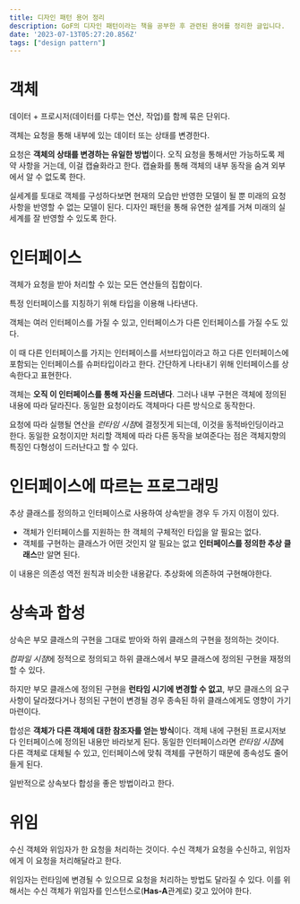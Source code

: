 ```yaml
---
title: 디자인 패턴 용어 정리
description: GoF의 디자인 패턴이라는 책을 공부한 후 관련된 용어를 정리한 글입니다.
date: '2023-07-13T05:27:20.856Z'
tags: ["design pattern"]
---
```


# 객체

데이터 + 프로시저(데이터를 다루는 연산, 작업)를 함께 묶은 단위다.

객체는 요청을 통해 내부에 있는 데이터 또는 상태를 변경한다.

요청은 **객체의 상태를 변경하는 유일한 방법**이다. 오직 요청을 통해서만 가능하도록 제약 사항을 거는데, 이걸 캡슐화라고 한다. 캡슐화를 통해 객체의 내부 동작을 숨겨 외부에서 알 수 없도록 한다.

실세계를 토대로 객체를 구성하다보면 현재의 모습만 반영한 모델이 될 뿐 미래의 요청 사항을 반영할 수 없는 모델이 된다. 디자인 패턴을 통해 유연한 설계를 거쳐 미래의 실세계를 잘 반영할 수 있도록 한다.

# 인터페이스

객체가 요청을 받아 처리할 수 있는 모든 연산들의 집합이다.

특정 인터페이스를 지칭하기 위해 타입을 이용해 나타낸다.

객체는 여러 인터페이스를 가질 수 있고, 인터페이스가 다른 인터페이스를 가질 수도 있다. 

이 때 다른 인터페이스를 가지는 인터페이스를 서브타입이라고 하고 다른 인터페이스에 포함되는 인터페이스를 슈퍼타입이라고 한다. 간단하게 나타내기 위해 인터페이스를 상속한다고 표현한다.

객체는 **오직 이 인터페이스를 통해 자신을 드러낸다**. 그러나 내부 구현은 객체에 정의된 내용에 따라 달라진다. 동일한 요청이라도 객체마다 다른 방식으로 동작한다. 

요청에 따라 실행될 연산을 *런타임 시점*에 결정짓게 되는데, 이것을 동적바인딩이라고 한다. 동일한 요청이지만 처리할 객체에 따라 다른 동작을 보여준다는 점은 객체지향의 특징인 다형성이 드러난다고 할 수 있다. 

# 인터페이스에 따르는 프로그래밍

추상 클래스를 정의하고 인터페이스로 사용하여 상속받을 경우 두 가지 이점이 있다.

- 객체가 인터페이스를 지원하는 한 객체의 구체적인 타입을 알 필요는 없다.
- 객체를 구현하는 클래스가 어떤 것인지 알 필요는 없고 **인터페이스를 정의한 추상 클래스**만 알면 된다.

이 내용은 의존성 역전 원칙과 비슷한 내용같다. 추상화에 의존하여 구현해야한다.

# 상속과 합성

상속은 부모 클래스의 구현을 그대로 받아와 하위 클래스의 구현을 정의하는 것이다.

*컴파일 시점*에 정적으로 정의되고 하위 클래스에서 부모 클래스에 정의된 구현을 재정의할 수 있다.

하지만 부모 클래스에 정의된 구현을 **런타임 시기에 변경할 수 없고**, 부모 클래스의 요구사항이 달라졌다거나 정의된 구현이 변경될 경우 종속된 하위 클래스에게도 영향이 가기 마련이다.

합성은 **객체가 다른 객체에 대한 참조자를 얻는 방식**이다. 객체 내에 구현된 프로시저보다 인터페이스에 정의된 내용만 바라보게 된다. 동일한 인터페이스라면 *런타임 시점*에 다른 객체로 대체될 수 있고, 인터페이스에 맞춰 객체를 구현하기 때문에 종속성도 줄어들게 된다.

일반적으로 상속보다 합성을 좋은 방법이라고 한다.

# 위임

수신 객체와 위임자가 한 요청을 처리하는 것이다. 수신 객체가 요청을 수신하고, 위임자에게 이 요청을 처리해달라고 한다. 

위임자는 런타임에 변경될 수 있으므로 요청을 처리하는 방법도 달라질 수 있다. 이를 위해서는 수신 객체가 위임자를 인스턴스로(**Has-A**관계로) 갖고 있어야 한다.
